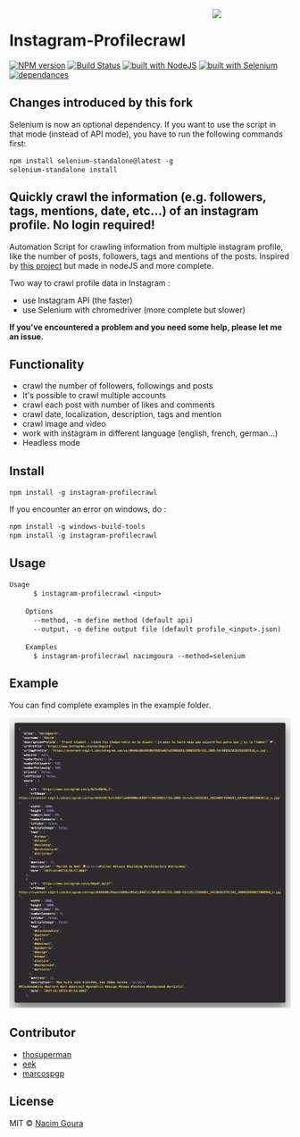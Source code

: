 <img src="http://diylogodesigns.com/blog/wp-content/uploads/2016/05/instagram-Logo-PNG-Transparent-Background-download.png" width="140" align="right">

# Instagram-Profilecrawl

[![NPM version](https://img.shields.io/npm/v/instagram-profilecrawl.svg)](https://www.npmjs.com/package/instagram-profilecrawl)
[![Build Status](https://travis-ci.org/nacimgoura/instagram-profilecrawl.svg?branch=master)](https://travis-ci.org/nacimgoura/instagram-profilecrawl)
[![built with NodeJS](https://img.shields.io/badge/Built%20with-nodejs-green.svg)](https://www.nodejs.org/)
[![built with Selenium](https://img.shields.io/badge/built%20with-Selenium-red.svg)](https://github.com/SeleniumHQ/selenium)
[![dependances](https://david-dm.org/nacimgoura/instagram-profilecrawl.svg)](https://david-dm.org/nacimgoura/instagram-profilecrawl)

## Changes introduced by this fork

Selenium is now an optional dependency. If you want to use the script in that mode (instead of API mode), you have to run the following commands first:

```text
npm install selenium-standalone@latest -g
selenium-standalone install
```

## Quickly crawl the information (e.g. followers, tags, mentions, date, etc...) of an instagram profile. No login required!
Automation Script for crawling information from multiple instagram profile,
like the number of posts, followers, tags and mentions of the posts.
Inspired by [this project](https://github.com/timgrossmann/instagram-profilecrawl) but made in nodeJS and more complete.

Two way to crawl profile data in Instagram :
- use Instagram API (the faster)
- use Selenium with chromedriver (more complete but slower)

**If you've encountered a problem and you need some help,
please let me an issue.**

## Functionality
 - crawl the number of followers, followings and posts
 - It's possible to crawl multiple accounts
 - crawl each post with number of likes and comments
 - crawl date, localization, description, tags and mention
 - crawl image and video
 - work with instagram in different language (english, french, german...)
 - Headless mode

## Install
```
npm install -g instagram-profilecrawl
```
If you encounter an error on windows, do :

```
npm install -g windows-build-tools
npm install -g instagram-profilecrawl
```

## Usage
```
Usage
	  $ instagram-profilecrawl <input>

	Options
	  --method, -m define method (default api)
	  --output, -o define output file (default profile_<input>.json)

	Examples
	  $ instagram-profilecrawl nacimgoura --method=selenium
```

## Example
You can find complete examples in the example folder.

<img src="img/example.png">

## Contributor
- [thosuperman](https://github.com/thosuperman)
- [eek](https://github.com/eek)
- [marcospgp](https://github.com/marcospgp)


## License
MIT © [Nacim Goura](http://nacimgoura.fr)
